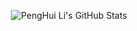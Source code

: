 
<p align="center">
  <img align="center" src="https://github-readme-stats.vercel.app/api?username=xjh22222228&show_icons=true&theme=light&line_height=27" alt="PengHui Li's GitHub Stats"/>
</p>
